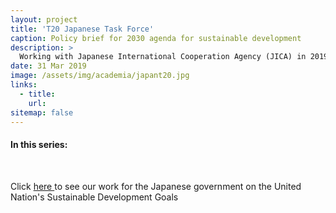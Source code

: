 ```yaml
---
layout: project
title: 'T20 Japanese Task Force'
caption: Policy brief for 2030 agenda for sustainable development
description: >
  Working with Japanese International Cooperation Agency (JICA) in 2019 T20 policy brief for the 2030 Agenda for Sustainable Development
date: 31 Mar 2019
image: /assets/img/academia/japant20.jpg
links:
  - title: 
    url: 
sitemap: false
---
```


<h4>In this series:</h4>
<br>

Click <a href="https://t20japan.org/policy-brief-deliberate-next-steps-toward-new-globalism-for-uhc/"> here </a> to see our work for the Japanese government on the United Nation's Sustainable Development Goals 